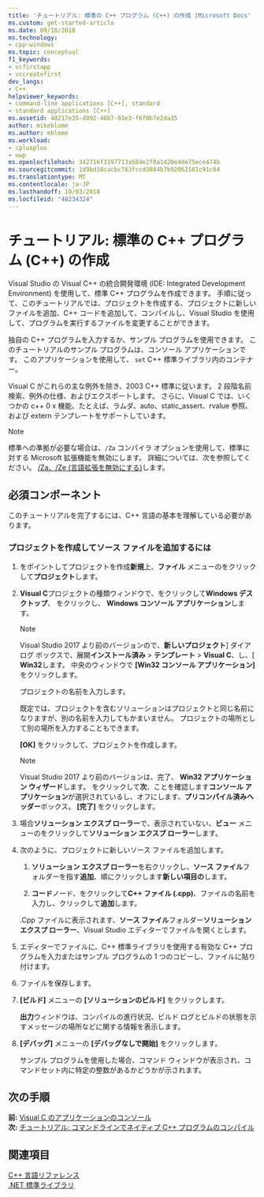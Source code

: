 ```yaml
---
title: 'チュートリアル: 標準の C++ プログラム (C++) の作成 |Microsoft Docs'
ms.custom: get-started-article
ms.date: 09/18/2018
ms.technology:
- cpp-windows
ms.topic: conceptual
f1_keywords:
- vcfirstapp
- vccreatefirst
dev_langs:
- C++
helpviewer_keywords:
- command-line applications [C++], standard
- standard applications [C++]
ms.assetid: 48217e35-d892-46b7-93e3-f6f0b7e2da35
author: mikeblome
ms.author: mblome
ms.workload:
- cplusplus
- uwp
ms.openlocfilehash: 342716f3197713a584e2f0a1d20e4de75ece474b
ms.sourcegitcommit: 1d9bd38cacbc783fccd3884b7b92062161c91c84
ms.translationtype: MT
ms.contentlocale: ja-JP
ms.lasthandoff: 10/03/2018
ms.locfileid: "48234324"
---
```

# <a name="walkthrough-creating-a-standard-c-program-c"></a>チュートリアル: 標準の C++ プログラム (C++) の作成

Visual Studio の Visual C++ の統合開発環境 (IDE: Integrated Development Environment) を使用して、標準 C++ プログラムを作成できます。 手順に従って、このチュートリアルでは、プロジェクトを作成する、プロジェクトに新しいファイルを追加、C++ コードを追加して、コンパイルし、Visual Studio を使用して、プログラムを実行するファイルを変更することができます。

独自の C++ プログラムを入力するか、サンプル プログラムを使用できます。 このチュートリアルのサンプル プログラムは、コンソール アプリケーションです。 このアプリケーションを使用して、 `set` C++ 標準ライブラリ内のコンテナー。

Visual C がこれらの主な例外を除き、2003 C++ 標準に従います。 2 段階名前検索、例外の仕様、およびエクスポートします。 さらに、Visual C では、いくつかの c++ 0 x 機能、たとえば、ラムダ、auto、static_assert、rvalue 参照、および extern テンプレートをサポートしています。

> [!NOTE]
> 標準への準拠が必要な場合は、`/Za` コンパイラ オプションを使用して、標準に対する Microsoft 拡張機能を無効にします。 詳細については、次を参照してください。 [/Za、/Ze (言語拡張を無効にする)](../build/reference/za-ze-disable-language-extensions.md)します。

## <a name="prerequisites"></a>必須コンポーネント

このチュートリアルを完了するには、C++ 言語の基本を理解している必要があります。

### <a name="to-create-a-project-and-add-a-source-file"></a>プロジェクトを作成してソース ファイルを追加するには

1. をポイントしてプロジェクトを作成**新規**上、**ファイル** メニューのをクリックして**プロジェクト**します。

1. **Visual C**プロジェクトの種類ウィンドウで、をクリックして**Windows デスクトップ**、 をクリックし、 **Windows コンソール アプリケーション**します。 

   > [!NOTE]
   > Visual Studio 2017 より前のバージョンので、**新しいプロジェクト**] ダイアログ ボックスで、展開**インストール済み** > **テンプレート** >  **Visual C**、し、[ **Win32**します。 中央のウィンドウで **[Win32 コンソール アプリケーション]** をクリックします。 

   プロジェクトの名前を入力します。

   既定では、プロジェクトを含むソリューションはプロジェクトと同じ名前になりますが、別の名前を入力してもかまいません。 プロジェクトの場所として別の場所を入力することもできます。

   **[OK]** をクリックして、プロジェクトを作成します。

   > [!NOTE]
   > Visual Studio 2017 より前のバージョンは、完了、 **Win32 アプリケーション ウィザード**します。 をクリックして**次**、ことを確認します**コンソール アプリケーション**が選択されているし、オフにします、**プリコンパイル済みヘッダー**ボックス。 **[完了]** をクリックします。

1. 場合**ソリューション エクスプ ローラー**で、表示されていない、**ビュー**  メニューのをクリックして**ソリューション エクスプ ローラー**します。

1. 次のように、プロジェクトに新しいソース ファイルを追加します。

   1. **ソリューション エクスプ ローラー**を右クリックし、**ソース ファイル**フォルダーを指す**追加**、順にクリックします**新しい項目の**します。

   1. **コード**ノード、をクリックして**C++ ファイル (.cpp)**、ファイルの名前を入力し、クリックして**追加**します。

   .Cpp ファイルに表示されます、**ソース ファイル**フォルダー**ソリューション エクスプ ローラー**、Visual Studio エディターでファイルを開くとします。

1. エディターでファイルに、C++ 標準ライブラリを使用する有効な C++ プログラムを入力またはサンプル プログラムの 1 つのコピーし、ファイルに貼り付けます。

1. ファイルを保存します。

1. **[ビルド]** メニューの **[ソリューションのビルド]** をクリックします。

   **出力**ウィンドウは、コンパイルの進行状況、ビルド ログとビルドの状態を示すメッセージの場所などに関する情報を表示します。

1. **[デバッグ]** メニューの **[デバッグなしで開始]** をクリックします。

   サンプル プログラムを使用した場合、コマンド ウィンドウが表示され、コマンドセット内に特定の整数があるかどうかが示されます。

## <a name="next-steps"></a>次の手順

**前:** [Visual C のアプリケーションのコンソール](../windows/console-applications-in-visual-cpp.md)<br/>
**次:** [チュートリアル: コマンドラインでネイティブ C++ プログラムのコンパイル](../build/walkthrough-compiling-a-native-cpp-program-on-the-command-line.md)<br/>

## <a name="see-also"></a>関連項目

[C++ 言語リファレンス](../cpp/cpp-language-reference.md)<br/>
[.NET 標準ライブラリ](../standard-library/cpp-standard-library-reference.md)<br/>
